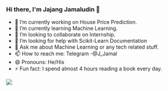 ### Hi there, I'm Jajang Jamaludin 👋


- 🔭 I’m currently working on House Price Prediction.
- 🌱 I’m currently learning Machine Learning.
- 👯 I’m looking to collaborate on Internship.
- 🤔 I’m looking for help with Scikit-Learn Documentation
- 💬 Ask me about Machine Learning or any tech related stuff.
- 📫 How to reach me: Telegram -@J_Jamal
- 😄 Pronouns: He/His
- ⚡ Fun fact: I spend almost 4 hours reading a book every day.


<img src="https://github-readme-stats.vercel.app/api?username=JajangJamaludin&&show_icons=true&title_color=ffffff&icon_color=bb2acf&text_color=daf7dc&bg_color=191919">

